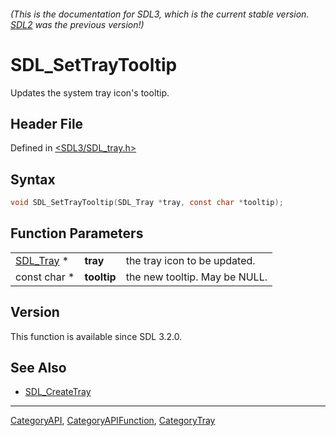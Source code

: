 ###### (This is the documentation for SDL3, which is the current stable version. [SDL2](https://wiki.libsdl.org/SDL2/) was the previous version!)
# SDL_SetTrayTooltip

Updates the system tray icon's tooltip.

## Header File

Defined in [<SDL3/SDL_tray.h>](https://github.com/libsdl-org/SDL/blob/main/include/SDL3/SDL_tray.h)

## Syntax

```c
void SDL_SetTrayTooltip(SDL_Tray *tray, const char *tooltip);
```

## Function Parameters

|                        |             |                               |
| ---------------------- | ----------- | ----------------------------- |
| [SDL_Tray](SDL_Tray) * | **tray**    | the tray icon to be updated.  |
| const char *           | **tooltip** | the new tooltip. May be NULL. |

## Version

This function is available since SDL 3.2.0.

## See Also

- [SDL_CreateTray](SDL_CreateTray)

----
[CategoryAPI](CategoryAPI), [CategoryAPIFunction](CategoryAPIFunction), [CategoryTray](CategoryTray)

